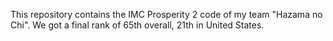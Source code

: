 This repository contains the IMC Prosperity 2 code of my team "Hazama no Chi". We got a final rank of 65th overall, 21th in United States.

